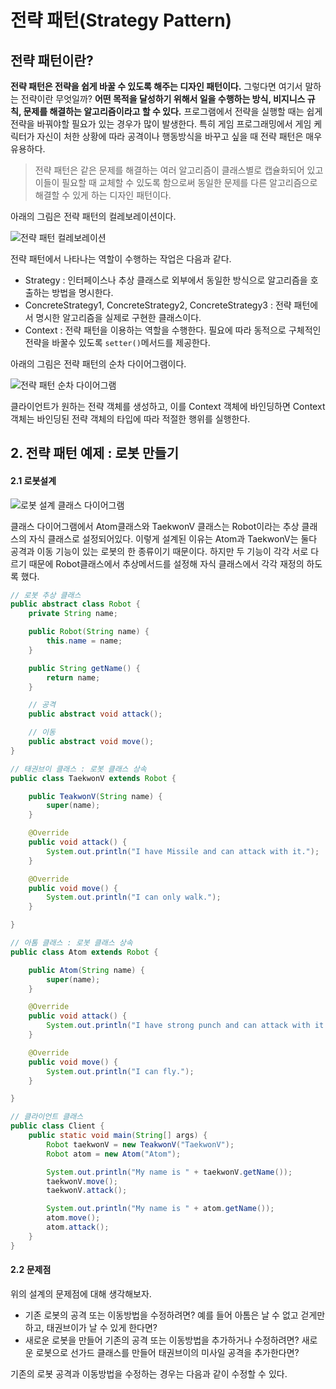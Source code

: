 # 전략 패턴(Strategy Pattern)

## 전략 패턴이란?

**전략 패턴은 전략을 쉽게 바꿀 수 있도록 해주는 디자인 패턴이다.** 그렇다면 여기서 말하는 전략이란 무엇일까? **어떤 목적을 달성하기 위해서 일을 수행하는 방식, 비지니스 규칙, 문제를 해결하는 알고리즘이라고 할 수 있다.**
프로그램에서 전략을 실행할 때는 쉽게 전략을 바꿔야할 필요가 있는 경우가 많이 발생한다. 특히 게임 프로그래밍에서 게임 케릭터가 자신이 처한 상황에 따라 공격이나 행동방식을 바꾸고 싶을 때 전략 패턴은 매우 유용하다.

> 전략 패턴은 같은 문제를 해결하는 여러 알고리즘이 클래스별로 캡슐화되어 있고 이들이 필요할 때 교체할 수 있도록 함으로써 동일한 문제를 다른 알고리즘으로 해결할 수 있게 하는 디자인 패턴이다.

아래의 그림은 전략 패턴의 컬레보레이션이다.

![전략 패턴 컬레보레이션](http://www.plantuml.com/plantuml/png/Iyv9B2vMSCxFAqcjAE7A1595QOd9gGh19KM99QdfbLp9C0N9HQabgJ1XGnpYHZZ4ZRcue7OeAEJhsi6DLx1Iq2s6MGKNjAdHqyDY9Nvv8mBoI4wmKj1EXZ1zKqioybCqDBcG7AGDSn1S4iCfHAao8agLCJPL0000)

전략 패턴에서 나타나는 역할이 수행하는 작업은 다음과 같다.

- Strategy : 인터페이스나 추상 클래스로 외부에서 동일한 방식으로 알고리즘을 호출하는 방법을 명시한다.
- ConcreteStrategy1, ConcreteStrategy2, ConcreteStrategy3 : 전략 패턴에서 명시한 알고리즘을 실제로 구현한 클래스이다.
- Context : 전략 패턴을 이용하는 역할을 수행한다. 필요에 따라 동적으로 구체적인 전략을 바꿀수 있도록 `setter()`메서드를 제공한다.

아래의 그림은 전략 패턴의 순차 다이어그램이다.

![전략 패턴 순차 다이어그램](http://www.plantuml.com/plantuml/png/XL0x3i8m3Drz2e_jmD2CgEh2pCG9Gcfef2Yk6WzmUoAbAOIsi3dlbsSFjYUyCSkL7p3gIQone_Q29sV9Imcn5tgKs4KcBNH_0YG37he5moEsBPg9uWkx3a0xmP39G8wCMFOmAmpxE0bbUmDBK0nTiT_fv0BjHQcVKMeLvVkvBCcou7k_-GxHzS5NeQbJXxz2LQSVjeGcJMUIWVkgBc-MKCZgdQkKwYgtsZUfJLDi-080)

클라이언트가 원하는 전략 객체를 생성하고, 이를 Context 객체에 바인딩하면 Context 객체는 바인딩된 전략 객체의 타입에 따라 적절한 행위를 실행한다.


## 2. 전략 패턴 예제 : 로봇 만들기

#### 2.1 로봇설계

![로봇 설계 클래스 다이어그램](http://www.plantuml.com/plantuml/png/Iyv9B2vM2CfFoY_X0fCALWgwUOcvgK0wkAGeCoyTBgmDPcY09AqWKfe8kVJK4Z-WX8Oc5ds99IM9oTbWgRByp1I4H6v-MIf2c2iPx9QGnDJiyloyC2uO0oWFOw9QZgG0mmvaEQpME9RavtA12A0uY48r6Yg1OInC7Cr8Y8ziQdHr4Sv74WFf0W00)

클래스 다이어그램에서 Atom클래스와 TaekwonV 클래스는 Robot이라는 추상 클래스의 자식 클래스로 설정되어있다.
이렇게 설계된 이유는 Atom과 TaekwonV는 둘다 공격과 이동 기능이 있는 로봇의 한 종류이기 때문이다.
하지만 두 기능이 각각 서로 다르기 때문에 Robot클래스에서 추상메서드를 설정해 자식 클래스에서 각각 재정의 하도록 했다.

```java
// 로봇 추상 클래스
public abstract class Robot {
    private String name;

    public Robot(String name) {
        this.name = name;
    }

    public String getName() {
        return name;
    }

    // 공격
    public abstract void attack();

    // 이동
    public abstract void move();
}
```
```java
// 태권브이 클래스 : 로봇 클래스 상속
public class TaekwonV extends Robot {

    public TeakwonV(String name) {
        super(name);
    }

    @Override
    public void attack() {
        System.out.println("I have Missile and can attack with it.");
    }

    @Override
    public void move() {
        System.out.println("I can only walk.");
    }

}
```
```java
// 아톰 클래스 : 로봇 클래스 상속
public class Atom extends Robot {

    public Atom(String name) {
        super(name);
    }

    @Override
    public void attack() {
        System.out.println("I have strong punch and can attack with it.");
    }

    @Override
    public void move() {
        System.out.println("I can fly.");
    }

}
```
```java
// 클라이언트 클래스
public class Client {
    public static void main(String[] args) {
        Robot taekwonV = new TeakwonV("TaekwonV");
        Robot atom = new Atom("Atom");

        System.out.println("My name is " + taekwonV.getName());
        taekwonV.move();
        taekwonV.attack();

        System.out.println("My name is " + atom.getName());
        atom.move();
        atom.attack();
    }
}
```

#### 2.2 문제점
위의 설계의 문제점에 대해 생각해보자.

- 기존 로봇의 공격 또는 이동방법을 수정하려면? 예를 들어 아톰은 날 수 없고 걷게만 하고, 태권브이가 날 수 있게 한다면?
- 새로운 로봇을 만들어 기존의 공격 또는 이동방법을 추가하거나 수정하려면? 새로운 로봇으로 선가드 클래스를 만들어 태권브이의 미사일 공격을 추가한다면?

기존의 로봇 공격과 이동방법을 수정하는 경우는 다음과 같이 수정할 수 있다.

```java

```